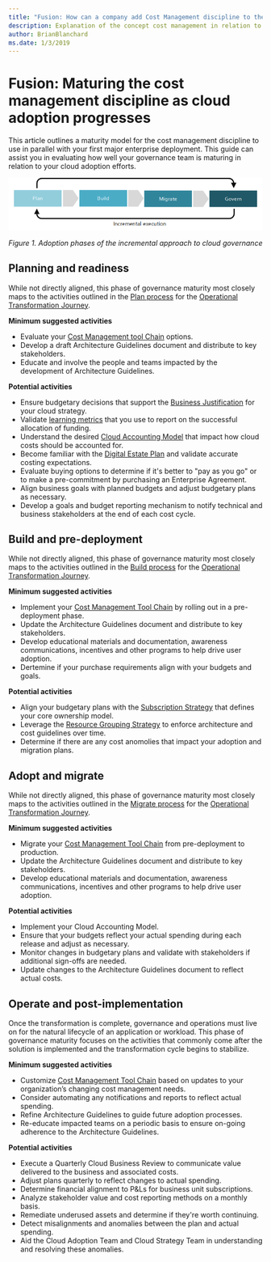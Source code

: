 ```yaml
---
title: "Fusion: How can a company add Cost Management discipline to their cloud governance execution?"
description: Explanation of the concept cost management in relation to cloud governance
author: BrianBlanchard
ms.date: 1/3/2019
---
```


# Fusion: Maturing the cost management discipline as cloud adoption progresses

This article outlines a maturity model for the cost management discipline to use in parallel with your first major enterprise deployment. This guide can assist you in evaluating how well your governance team is maturing in relation to your cloud adoption efforts.

![Four phases of adoption](../../_images/adoption-phases.png)

*Figure 1. Adoption phases of the incremental approach to cloud governance*

## Planning and readiness

While not directly aligned, this phase of governance maturity most closely maps to the activities outlined in the [Plan process](../../transformation-journeys/operational-transformation/plan.md) for the [Operational Transformation Journey](../../transformation-journeys/operational-transformation/overview.md).

**Minimum suggested activities**

* Evaluate your [Cost Management tool Chain](toolchain.md) options.
* Develop a draft Architecture Guidelines document and distribute to key stakeholders.
* Educate and involve the people and teams impacted by the development of Architecture Guidelines.

**Potential activities**

* Ensure budgetary decisions that support the [Business Justification](../../business-strategy/cloud-migration-business-case.md) for your cloud strategy.
* Validate [learning metrics](../../business-strategy/learning-metrics.md) that you use to report on the successful allocation of funding.
* Understand the desired [Cloud Accounting Model](../../business-strategy/cloud-accounting.md) that impact how cloud costs should be accounted for.
* Become familiar with the [Digital Estate Plan](../../digital-estate/overview.md) and validate accurate costing expectations.
* Evaluate buying options to determine if it's better to "pay as you go" or to make a pre-commitment by purchasing an Enterprise Agreement.
* Align business goals with planned budgets and adjust budgetary plans as necessary.
* Develop a goals and budget reporting mechanism to notify technical and business stakeholders at the end of each cost cycle.

## Build and pre-deployment

While not directly aligned, this phase of governance maturity most closely maps to the activities outlined in the [Build process](../../transformation-journeys/operational-transformation/build.md) for the [Operational Transformation Journey](../../transformation-journeys/operational-transformation/overview.md).

**Minimum suggested activities**

* Implement your [Cost Management Tool Chain](toolchain.md) by rolling out in a pre-deployment phase.
* Update the Architecture Guidelines document and distribute to key stakeholders.
* Develop educational materials and documentation, awareness communications, incentives and other programs to help drive user adoption.
* Dertemine if your purchase requirements align with your budgets and goals. 

**Potential activities**

* Align your budgetary plans with the [Subscription Strategy](../../infrastructure/subscriptions/overview.md) that defines your core ownership model.
* Leverage the [Resource Grouping Strategy](../../infrastructure/resource-grouping/overview.md) to enforce architecture and cost guidelines over time.
* Determine if there are any cost anomolies that impact your adoption and migration plans.

## Adopt and migrate

While not directly aligned, this phase of governance maturity most closely maps to the activities outlined in the [Migrate process](../../transformation-journeys/operational-transformation/migrate.md) for the [Operational Transformation Journey](../../transformation-journeys/operational-transformation/overview.md).

**Minimum suggested activities**

* Migrate your [Cost Management Tool Chain](toolchain.md) from pre-deployment to production.
* Update the Architecture Guidelines document and distribute to key stakeholders.
* Develop educational materials and documentation, awareness communications, incentives and other programs to help drive user adoption.

**Potential activities**

* Implement your Cloud Accounting Model.
* Ensure that your budgets reflect your actual spending during each release and adjust as necessary.
* Monitor changes in budgetary plans and validate with stakeholders if additional sign-offs are needed.
* Update changes to the Architecture Guidelines document to reflect actual costs.

## Operate and post-implementation

Once the transformation is complete, governance and operations must live on for the natural lifecycle of an  application or workload. This phase of governance maturity focuses on the activities that commonly come after the solution is implemented and the transformation cycle begins to stabilize.

**Minimum suggested activities**

* Customize [Cost Management Tool Chain](toolchain.md) based on updates to your organization’s changing cost management needs.
* Consider automating any notifications and reports to reflect actual spending.
* Refine Architecture Guidelines to guide future adoption processes.
* Re-educate impacted teams on a periodic basis to ensure on-going adherence to the Architecture Guidelines.

**Potential activities**

* Execute a Quarterly Cloud Business Review to communicate value delivered to the business and associated costs.
* Adjust plans quarterly to reflect changes to actual spending.
* Determine financial alignment to P&Ls for business unit subscriptions.
* Analyze stakeholder value and cost reporting methods on a monthly basis.
* Remediate underused assets and determine if they're worth continuing. 
* Detect misalignments and anomalies between the plan and actual spending.
* Aid the Cloud Adoption Team and Cloud Strategy Team in understanding and resolving these anomalies.
